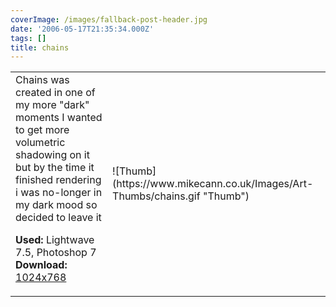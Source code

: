 ```yaml
---
coverImage: /images/fallback-post-header.jpg
date: '2006-05-17T21:35:34.000Z'
tags: []
title: chains
---
```


<table width="100%" cellspacing="0" cellpadding="0" border="0">
<tr>
<td>Chains was created in one of my more "dark" moments I wanted to get more volumetric shadowing on it but by the time it finished rendering i was no-longer in my dark mood so decided to leave it

<span style="font-weight: bold">Used:</span> Lightwave 7.5, Photoshop 7
<span style="font-weight: bold">Download:</span> [1024x768](https://www.mikecann.co.uk/Images/Art-Full/chains.jpg)</td>

<td>![Thumb](https://www.mikecann.co.uk/Images/Art-Thumbs/chains.gif "Thumb")</td>
</tr>
</table>
